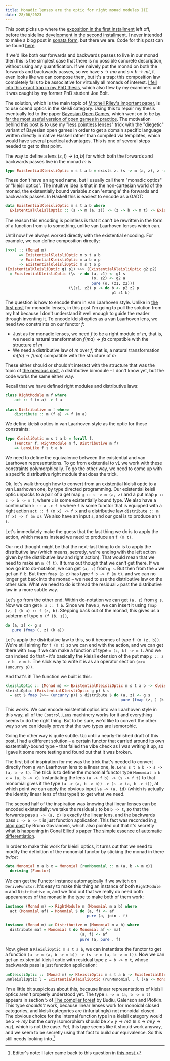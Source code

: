 ```yaml
---
title: Monadic lenses are the optic for right monad modules III
date: 28/06/2023
---
```


This post picks up where the [exposition in the first installment](/posts/2023-06-07-monadic-lenses-optic-right-monad-modules-i.html) left off, before the sideline [development in the second installment](/posts/2023-06-24-monadic-lenses-optic-right-monad-modules-ii.html). I never intended to make a blog post in [sonata form](https://en.wikipedia.org/wiki/Sonata_form), but there we are. Code for this post can be found [here](https://github.com/CyberCat-Institute/cybercat-core/blob/master/src/Cybercat/Sketches/MonadicOptic.hs).

If we'd like both our forwards and backwards passes to live in our monad then this is the simplest case that there is no possible concrete description, without using any quantification. If we naively put the monad on both the forwards and backwards passes, so we have $s \to m a$ and $s \times b \to m t$, it even looks like we can compose them, but it's a trap: this composition law completely fails to be associative for virtually all monads of interest. [I fell into this exact trap in my PhD thesis](/posts/2018-01-16-towards-compositional-game-theory.html), which also flew by my examiners until it was caught by my former PhD student Joe Bolt.

The solution, which is the main topic of [Mitchell Riley's important paper](https://arxiv.org/abs/1809.00738), is to use coend optics in the kleisli category. Using this to repair my thesis eventually led to the paper [Bayesian Open Games](https://arxiv.org/abs/1910.03656), which went on to be [by far the most useful version of open games in practice](https://20squares.xyz/). The motivation behind this post is to use my "[less pointless lenses](/posts/2023-01-14-making-haskell-lenses-less-pointless.html)" trick with the "[diegetic](https://arxiv.org/abs/2206.12338)" variant of Bayesian open games in order to get a domain specific language written directly in native Haskell rather than compiled via templates, which would have several practical advantages. This is one of several steps needed to get to that point.

The way to define a lens $(s, t) \to (a, b)$ for which both the forwards and backwards passes live in the monad $m$ is
```haskell
type ExistentialKleisliOptic m s t a b = exists z. (s -> m (a, z), z -> b -> m t)
```

These don't have an agreed name, but I usually call them "monadic optics" or "kleisli optics". The intuitive idea is that in the non-cartesian world of the monad, the existentially bound variable $z$ can 'entangle' the forwards and backwards passes. In Haskell this is easiest to encode as a GADT:
```haskell
data ExistentialKleisliOptic m s t a b where
  ExistentialKleisliOptic :: (s -> m (a, z)) -> (z -> b -> m t) -> ExistentialKleisliOptic m s t a b
```

The reason this encoding is pointless is that it can't be rewritten in the form of a function from $s$ to something, unlike van Laarhoven lenses which can.

Until now I've always worked directly with the existential encoding. For example, we can define composition directly:
```haskell
(>>>) :: (Monad m)
      => ExistentialKleisliOptic m s t a b
      -> ExistentialKleisliOptic m a b o p
      -> ExistentialKleisliOptic m s t o p
(ExistentialKleisliOptic g1 p1) >>> (ExistentialKleisliOptic g2 p2)
  = ExistentialKleisliOptic (\s -> do (a, z1) <- g1 s
                                      (o, z2) <- g2 a
                                      pure (o, (z1, z2)))
                            (\(z1, z2) p -> do b <- p2 z2 p
                                               p1 z1 b)
```

The question is how to encode them in van Laarhoven style. Unlike in [the first post](/posts/2023-06-07-monadic-lenses-optic-right-monad-modules-i.html) for monadic lenses, in this post I'm going to pull the solution from my hat because I don't understand it well enough to guide the reader through inventing it. To encode kleisli optics as a van Laarhoven lens, we need two constraints on our functor $f$:


- Just as for monadic lenses, we need $f$ to be a right module of $m$, that is, we need a natural transformation $f (m a) \to f a$ compatible with the structure of $m$
- We need a distributive law of $m$ over $f$, that is, a natural transformation $m (f a) \to f (m a)$ compatible with the structure of $m$

These either should or shouldn't interact with the structure that was the topic of [the previous post](/posts/2023-06-24-monadic-lenses-optic-right-monad-modules-ii.html), a distributive bimodule – I don't know yet, but the code works the same either way.

Recall that we have defined right modules and distributive laws:
```haskell
class RightModule m f where
    act :: f (m a) -> f a
 
class Distributive m f where
    distribute :: m (f a) -> f (m a)
```

We define kleisli optics in van Laarhoven style as the optic for these constraints:
```haskell
type KleisliOptic m s t a b = forall f.
    (Functor f, RightModule m f, Distributive m f)
    => LensLike f s t a b
```

We need to define the equivalence between the existential and van Laarhoven representations. To go from existential to vL we work with these constraints polymorphically. To go the other way, we need to come up with a specific distributive right module that does the trick.

Ok, let's walk through how to convert from an existential kleisli optic to a van Laarhoven one, by type directed programming. Our existential keisli optic unpacks to a pair of a get map `g :: s -> m (a, z)` and a put map `p :: z -> b -> m t`, where `z` is some existentially bound type. We also have a continuation `k :: a -> f b` where `f` is some functor that is equipped with a right action `act :: f (m x) -> f x` and a distributive law `distribute :: m (f x) -> f (m x)`. We also have an input `s`, and our goal is to produce an `f t`.

Let's immediately make the guess that the last thing we do is to apply the action, which means instead we need to produce an `f (m t)`.

Our next thought might be that the next-last thing to do is to apply the distributive law (which means, secretly, we're ending with the left action given by the distributive law and right action). That would mean that we need to make an `m (f t)`. It turns out though that we can't get there. If we now go into do-notation, we can get `(a, z)` from `g s`. But then from the `a` we get an `f b`. But then `fmap (p z)` has type `f b -> f (m t)`, and we can no longer get back into the monad – we need to use the distributive law on the other side. What we need to do is thread the residual `z` past the distributive law in a more subtle way.

Let's go from the other end. Within do-notation we can get `(a, z)` from `g s`. Now we can get `k a :: f b`. Since we have `z`, we can insert it using `fmap (z, ) (k a) :: f (z, b)`. Stepping back out of the monad, this gives us a subterm of type `m (f (b, z))`,
```haskell
do (a, z) <- g s
   pure (fmap (, z) (k a))
```

Let's apply the distributive law to this, so it becomes of type `f (m (z, b))`. We're still aiming for `f (m t)` so we can end with the action, and we can get there with `fmap` if we can make a function of type `m (z, b) -> m t`. And we can indeed do that – it's basically the kleisli extension of the put map `p :: z -> b -> m t`. The slick way to write it is as an operator section `(>>= (uncurry p))`.

And that's it! The function we built is this:
```haskell
kleisliOptic :: (Monad m) => ExistentialKleisliOptic m s t a b -> KleisliOptic m s t a b
kleisliOptic (ExistentialKleisliOptic g p) k s
  = act $ fmap (>>= (uncurry p)) $ distribute $ do (a, z) <- g s
                                                   pure (fmap (z, ) (k a))
```

This *works*. We can encode existential optics into van Laarhoven style in this way, all of the `Control.Lens` machinery works for it and everything seems to do the right thing. But to be sure, we'd like to convert the other way so we can ideally prove that the two types are isomorphic.

Going the other way is quite subtle. Up until a nearly-finished draft of this post, I had a different solution – a certain functor that carried around its own exstentially-bound type – that failed the vibe check as I was writing it up, so I gave it some more testing and found out that it was broken.

The first bit of inspiration for me was the trick that's needed to convert directly from a van Laarhoven lens to a linear one, ie. `Lens s t a b -> s -> (a, b -> t)`. The trick is to define the monomial functor type `Monomial a b x = (a, b -> x)`. Instantiating the lens `(a -> f b) -> (s -> f t)` to that monomial gives it the type `(a -> (a, b -> b)) -> (s -> (a, b -> t))`, at which point we can apply the obvious input `\a -> (a, id)` (which is actually the identity linear lens of that type!) to get what we need.

The second half of the inspiration was knowing that linear lenses can be encoded existentially: we take the residual `z` to be `b -> t`, so that the forwards pass `s -> (a, z)` is exactly the linear lens, and the backwards pass `z -> b -> t` is just function application. This fact was recorded in [a blog post](https://www.brunogavranovic.com/posts/2022-02-10-optics-vs-lenses-operationally.html) by Bruno Gavranović, which also pointed out that it's secretly what is happening in Conal Elliott's paper [The simple essence of automatic differentiation](http://conal.net/papers/essence-of-ad/).

In order to make this work for kleisli optics, it turns out that we need to modify the definition of the monomial functor by sticking the monad in there *twice*:
```haskell
data Monomial m a b x = Monomial {runMonomial :: m (a, b -> m x)}
  deriving (Functor)
```

We can get the Functor instance automagically if we switch on `DeriveFunctor`. It's easy to make this thing an instance of both `RightModule m` and `Distributive m`, and we find out that we really do need both appearances of the monad in the type to make both of them work:
```haskell
instance (Monad m) => RightModule m (Monomial m a b) where
  act (Monomial af) = Monomial $ do (a, f) <- af
                                    pure (a, join . f)
 
instance (Monad m) => Distributive m (Monomial m a b) where
  distribute maf = Monomial $ do Monomial af <- maf
                                 (a, f) <- af
                                 pure (a, pure . f)
```

Now, given a `KleisliOptic m s t a b`, we can instantiate the functor to get a function `(a -> m (a, b -> m b)) -> (s -> m (a, b -> m t))`. Now we can get an existential kleisli optic with residual type `z = b -> m t`, whose backwards pass is just function application:
```haskell
unKleisliOptic :: (Monad m) => KleisliOptic m s t a b -> ExistentialKleisliOptic m s t a b
unKleisliOptic l = ExistentialKleisliOptic (runMonomial . l (\a -> Monomial (pure (a, pure)))) ($)
```

I'm a little bit suspicious about this, because linear representations of kleisli optics aren't properly understood yet. The type `s -> m (a, b -> m t)` appears in section 5 of [The compiler forest](https://homepages.inf.ed.ac.uk/gdp/publications/compiler-forest.pdf) by Budiu, Galenson and Plotkin. This type *shouldn't* work, because linear lenses work for monoidal closed categories, and kleisli categories are (infuriatingly) not monoidal closed. The obvious choice for the internal function type in a kleisli category would be $x \to m y$ but the curry isomorphism should be $x \times y \to m z \cong x \to m (y \to m z)$, which is not the case. Yet, this type seems like it should work anyway, and we seem to be secretly using that fact to build our equivalence. So this still needs looking into.[^1]

[^1]: Editor's note: I later came back to this question in [this post](/posts/2024-04-12-enriched-closed-lenses.html).
